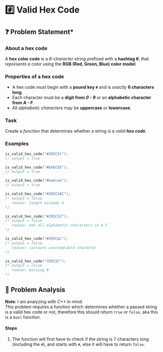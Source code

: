 # #️⃣ Valid Hex Code
## ❓ Problem Statement*
### About a hex code
A **hex color code** is a *6-character string* prefixed with a **hashtag #**, that *represents a color* using the **RGB (Red, Green, Blue) color model**.
### Properties of a hex code
- A hex code *must* begin with a **pound key `#`** and is *exactly* **6 characters long**.
- Each character must be a **digit from *0 - 9*** or an **alphabetic character from *A - F***.
- All *alphabetic characters* may be **uppercase** or **lowercase**.
### Task
Create a *function* that determines whether a string is a *valid **hex code***.
### Examples
``` C++
is_valid_hex_code("#CD5C5C");
// output = true

is_valid_hex_code("#EAECEE");
// output = true

is_valid_hex_code("#eaecee");
// output = true

is_valid_hex_code("#CD5C58C");
/* output = false
   reason: length exceeds 6
*/

is_valid_hex_code("#CD5C5Z");
/* output = false
   reason: not all alphabetic characters in A-F
*/

is_valid_hex_code("#CD5C&C");
/* output = false
   reason: contains unacceptable character
*/

is_valid_hex_code("CD5C5C");
/* output = ralse
   reason: missing #
*/
```
## 🤔 Problem Analysis
**Note**: I am analyzing with *C++* in mind.  
This problem requires a function which determines whether a passed string is a valid hex code or not, therefore this should return `true` or `false`, aka this is a `bool` function.
#### Steps
1. The function will first have to check if the string is 7 characters long (including the `#`), and starts with `#`, else it will have to return `false`.

